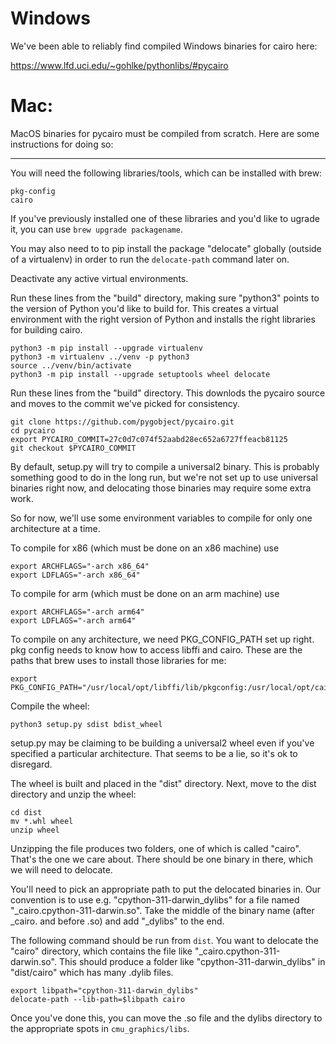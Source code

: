 # Windows

We've been able to reliably find compiled Windows binaries for cairo here:

https://www.lfd.uci.edu/~gohlke/pythonlibs/#pycairo

# Mac:

MacOS binaries for pycairo must be compiled from scratch. 
Here are some instructions for doing so:

<hr/>

You will need the following libraries/tools, which can be installed with
brew:

```
pkg-config
cairo
```

If you've previously installed one of these libraries and you'd like to ugrade
it, you can use `brew upgrade packagename`.

You may also need to to pip install the package "delocate" globally (outside of a virtualenv) in order to run the `delocate-path` command later on.

Deactivate any active virtual environments.

Run these lines from the "build" directory, making sure "python3" points
to the version of Python you'd like to build for. This creates a virtual environment with the right version of Python and installs the right libraries for building cairo.

```
python3 -m pip install --upgrade virtualenv
python3 -m virtualenv ../venv -p python3
source ../venv/bin/activate
python3 -m pip install --upgrade setuptools wheel delocate
```

Run these lines from the "build" directory. This downlods the pycairo source and moves to the commit we've picked for consistency.

```
git clone https://github.com/pygobject/pycairo.git
cd pycairo
export PYCAIRO_COMMIT=27c0d7c074f52aabd28ec652a6727ffeacb81125
git checkout $PYCAIRO_COMMIT
```

By default, setup.py will try to compile a universal2 binary. This is probably something good to do in the long run, but we're not set up to use universal binaries right now, and delocating those binaries may require some extra work.

So for now, we'll use some environment variables to compile for only one architecture at a time.

To compile for x86 (which must be done on an x86 machine) use

```
export ARCHFLAGS="-arch x86_64"
export LDFLAGS="-arch x86_64"
```

To compile for arm (which must be done on an arm machine) use

```
export ARCHFLAGS="-arch arm64"
export LDFLAGS="-arch arm64"
```

To compile on any architecture, we need PKG_CONFIG_PATH set up right. 
pkg config needs to know how to access libffi and cairo. These are the paths
that brew uses to install those libraries for me:

```
export PKG_CONFIG_PATH="/usr/local/opt/libffi/lib/pkgconfig:/usr/local/opt/cairo/lib/pkgconfig/"
```

Compile the wheel:

```
python3 setup.py sdist bdist_wheel
```

setup.py may be claiming to be building a universal2 wheel even if you've specified
a particular architecture. That seems to be a lie, so it's ok to disregard.

The wheel is built and placed in the "dist" directory. Next, move to the dist
directory and unzip the wheel:

```
cd dist
mv *.whl wheel
unzip wheel
```

Unzipping the file produces two folders, one of which is called "cairo". 
That's the one we care about. There should be one binary in there, which
we will need to delocate.

You'll need to pick an appropriate path to put the delocated binaries in.
Our convention is to use e.g. "cpython-311-darwin_dylibs" 
for a file named "_cairo.cpython-311-darwin.so". Take the middle of the
binary name (after _cairo. and before .so) and add "_dylibs" to the end.

The following command should be run from `dist`. You want to delocate
the "cairo" directory, which contains the file like 
"_cairo.cpython-311-darwin.so". This should produce a folder like
"cpython-311-darwin_dylibs" in "dist/cairo" which has many .dylib files.

```
export libpath="cpython-311-darwin_dylibs"
delocate-path --lib-path=$libpath cairo
```

Once you've done this, you can move the .so file and the dylibs directory
to the appropriate spots in `cmu_graphics/libs`.